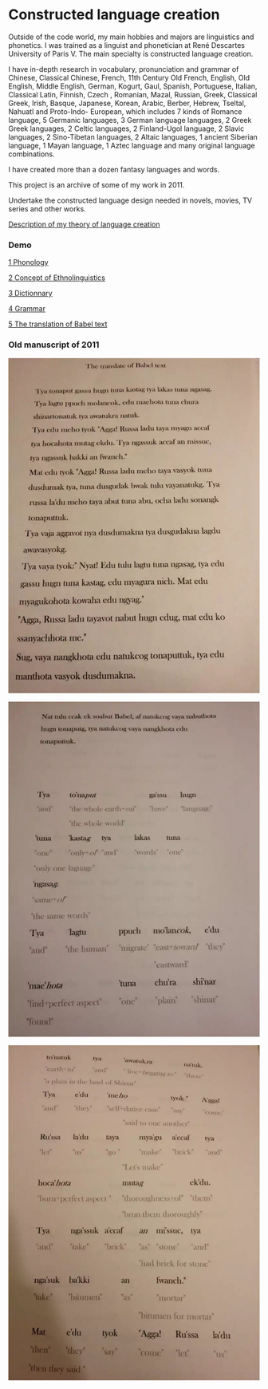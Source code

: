 # Constructed language creation

Outside of the code world, my main hobbies and majors are linguistics and phonetics. I was trained as a linguist and phonetician at René Descartes University of Paris V. The main specialty is constructed language creation.

I have in-depth research in vocabulary, pronunciation and grammar of Chinese, Classical Chinese, French, 11th Century Old French, English, Old English, Middle English, German, Kogurt, Gaul, Spanish, Portuguese, Italian, Classical Latin, Finnish, Czech , Romanian, Mazal, Russian, Greek, Classical Greek, Irish, Basque, Japanese, Korean, Arabic, Berber, Hebrew, Tseltal, Nahuatl and Proto-Indo- European, which includes 7 kinds of Romance language, 5 Germanic languages, 3 German language languages, 2 Greek Greek languages, 2 Celtic languages, 2 Finland-Ugol language, 2 Slavic languages, 2 Sino-Tibetan languages, 2 Altaic languages, 1 ancient Siberian language, 1 Mayan language, 1 Aztec language and many original language combinations.

I have created more than a dozen fantasy languages and words.

This project is an archive of some of my work in 2011.

Undertake the constructed language design needed in novels, movies, TV series and other works.

[Description of my theory of language creation](MyTheory.md)

### Demo

[1 Phonology](1.Phonology.md)

[2 Concept of Ethnolinguistics](2.Ethnolinguistics.md)

[3 Dictionnary](3.Dictionnary.md)

[4 Grammar](4.Grammar.md)

[5 The translation of Babel text](5.BabelText.md)

### Old manuscript of 2011

![img](img/IMG_0569.JPG)

![img](img/IMG_0570.JPG)

![img](img/IMG_0571.JPG)
